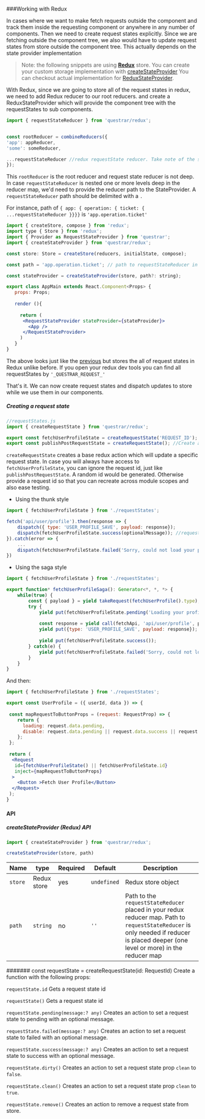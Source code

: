 
###Working with Redux


In cases where we want to make fetch requests outside the component
 and track them inside the requesting component or anywhere in any number of components.
 Then we need to create request states explicitly. Since we are fetching outside the component tree,
  we also would have to update request states from store outside the component tree.
 This actually depends on the state provider implementation


> Note: the following snippets are using **[Redux](https://redux-js.org)** store.
 You can create your custom storage implementation with [createStateProvider](docs/createStateProvider.md) 
 You can checkout actual implementation for [ReduxStateProvider](src/redux/createStateProvider.js). 


With Redux, since we are going to store all of the request states in redux, we need to add Redux reducer to our root reducers.
 and create a ReduxStateProvider which will provide the component tree with the requestStates to sub components.
  
```js
import { requestStateReducer } from 'questrar/redux';


const rootReducer = combineReducers({
'app': appReducer,
'some': someReducer,

...requestStateReducer //redux requestState reducer. Take note of the spread syntax
});
```
This `rootReducer` is the root reducer and request state reducer is not deep.
In case `requestStateReducer` is nested one or more levels deep in the reducer map,
 we'd need to provide the reducer path to the StateProvider.
A `requestStateReducer` path should be delimited with a `.`

For instance, path of `{ app: { operation: { ticket: { ...requestStateReducer }}}}` is `'app.operation.ticket'`

```jsx harmony
import { createStore, compose } from 'redux';
import type { Store } from 'redux';
import { Provider as RequestStateProvider } from 'questrar';
import { createStateProvider } from 'questrar/redux';

const store: Store = createStore(reducers, initialState, compose);

const path = 'app.operation.ticket'; // path to requestStateReducer in Redux reducer map

const stateProvider = createStateProvider(store, path?: string);

export class AppMain extends React.Component<Props> {
   props: Props;
   
   render (){
    
     return (
      <RequestStateProvider stateProvider={stateProvider}>
        <App />
      </RequestStateProvider>
     )
   }
}
```

The above looks just like the [previous](../readme.md) but stores the all of request states in Redux unlike before. 
If you open your redux dev tools you can find all requestStates by `'_QUESTRAR_REQUEST_'`

That's it. We can now create request states and dispatch updates to store while we use them in our components.

##### Creating a request state


```js
//requestStates.js
import { createRequestState } from 'questrar/redux';

export const fetchUserProfileState = createRequestState('REQUEST_ID'); //Create a requestState with an explicit id
export const publishPostRequestState = createRequestState(); //Create a requestState with generated unique id
```
`createRequestState` creates a base redux action which will update a specific request state.
In case you will always have access to `fetchUserProfileState`, 
you can ignore the request id, just like `publishPostRequestState`. A random id would be generated.
Otherwise provide a request id so that you can recreate across module scopes and also ease testing.


* Using the thunk style
```js
import { fetchUserProfileState } from './requestStates';

fetch('api/user/profile').then(response => {
    dispatch({ type: 'USER_PROFILE_SAVE', payload: response});
    dispatch(fetchUserProfileState.success(optionalMessage)); //request.data.message === optionalMessage
}).catch(error => {
    ...
    dispatch(fetchUserProfileState.failed('Sorry, could not load your profile at this time'));
})
```

* Using the saga style
```js
import { fetchUserProfileState } from './requestStates';

export function* fetchUserProfileSaga(): Generator<*, *, *> {
    while(true) {
        const { payload } = yield takeRequest(fetchUserProfile().type);
        try {
            yield put(fetchUserProfileState.pending('Loading your profile');
            
            const response = yield call(fetchApi, 'api/user/profile', payload);
            yield put({type: 'USER_PROFILE_SAVE', payload: response});
            
            yield put(fetchUserProfileState.success());
        } catch(e) {            
            yield put(fetchUserProfileState.failed('Sorry, could not load your profile'));
        }
    }
}
```
And then:

```jsx harmony
import { fetchUserProfileState } from './requestStates';

export const UserProfile = ({ userId, data }) => {
   
 const mapRequestToButtonProps = (request: RequestProp) => {
    return {
      loading: request.data.pending,
      disable: request.data.pending || request.data.success || request.data.failureCount > 5,//disable after 5 request failures
    };
 };
 
 return (
  <Request
   id={fetchUserProfileState() || fetchUserProfileState.id}
   inject={mapRequestToButtonProps} 
  >
    <Button >Fetch User Profile</Button>
  </Request>
 );
}
```

#### API

##### createStateProvider (Redux) API
```js
import { createStateProvider } from 'questrar/redux';

createStateProvider(store, path)
```

| Name | type | Required | Default | Description |
| --- | --- |--- | --- | --- |
|`store` | Redux store | yes | `undefined` | Redux store object |
|`path`| `string` | no | `''` | Path to the `requestStateReducer` placed in your redux reducer map. Path to `requestStateReducer` is only needed if reducer is placed deeper (one level or more) in the reducer map  |



####### const requestState = createRequestState(id: RequestId)
Create a function with the following props:

`requestState.id`
Gets a request state id


`requestState()`
Gets a request state id


`requestState.pending(message:? any)`
Creates an action to set a request state to pending with an optional message.


`requestState.failed(message:? any)`
Creates an action to set a request state to failed with an optional message.


`requestState.success(message:? any)`
Creates an action to set a request state to success with an optional message.


`requestState.dirty()`
Creates an action to set a request state prop `clean` to `false`.

`requestState.clean()`
Creates an action to set a request state prop `clean` to `true`.

`requestState.remove()`
Creates an action to remove a request state from store.
